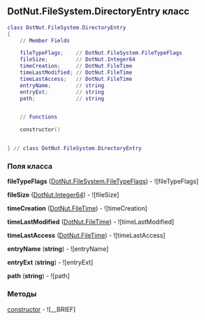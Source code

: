 ## DotNut.FileSystem.DirectoryEntry класс


```lua
class DotNut.FileSystem.DirectoryEntry
{
    // Member Fields

    fileTypeFlags;    // DotNut.FileSystem.FileTypeFlags
    fileSize;         // DotNut.Integer64
    timeCreation;     // DotNut.FileTime
    timeLastModified; // DotNut.FileTime
    timeLastAccess;   // DotNut.FileTime
    entryName;        // string
    entryExt;         // string
    path;             // string


    // Functions

    constructor()


} // class DotNut.FileSystem.DirectoryEntry
```



### Поля класса

**fileTypeFlags** ([DotNut.FileSystem.FileTypeFlags](../../DotNut/FileSystem/FileTypeFlags.md)) - ![fileTypeFlags]

**fileSize** ([DotNut.Integer64](../../DotNut/Integer64.md)) - ![fileSize]

**timeCreation** ([DotNut.FileTime](../../DotNut/FileTime.md)) - ![timeCreation]

**timeLastModified** ([DotNut.FileTime](../../DotNut/FileTime.md)) - ![timeLastModified]

**timeLastAccess** ([DotNut.FileTime](../../DotNut/FileTime.md)) - ![timeLastAccess]

**entryName** (**string**) - ![entryName]

**entryExt** (**string**) - ![entryExt]

**path** (**string**) - ![path]


### Методы


[constructor](../../DotNut/FileSystem/DirectoryEntry/constructor.md) - ![__BRIEF]


